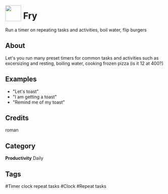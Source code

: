 # <img src="https://raw.githack.com/FortAwesome/Font-Awesome/master/svgs/solid/circle-notch.svg" card_color="#EAD058" width="50" height="50" style="vertical-align:bottom"/> Fry
Run a timer on repeating tasks and activities, boil water, flip burgers

## About
Let's you run many preset timers for common tasks and activities such as excersizing and resting, boiling water, cooking frozen pizza (is it 12 at 400?)

## Examples
* "Let's toast"
* "I am getting a toast"
* "Remind me of my toast"

## Credits
roman

## Category
**Productivity**
Daily

## Tags
#Timer clock repeat tasks
#Clock
#Repeat tasks

